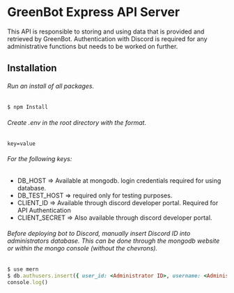 # GreenBot Express API Server

This API is responsible to storing and using data that is provided and retrieved by GreenBot. Authentication with Discord is required for any administrative functions but needs to be worked on further.

## Installation

###### Run an install of all packages.

```bash
$ npm Install
```

###### Create .env in the root directory with the format.
```
key=value
```

###### For the following keys:

   * DB_HOST => Available at mongodb. login credentials required for using database.
   * DB_TEST_HOST => required only for testing purposes.
   * CLIENT_ID => Available through discord developer portal. Required for API Authentication
   * CLIENT_SECRET => Also available through discord developer portal.

###### Before deploying bot to Discord, manually insert Discord ID into administrators database. This can be done through the mongodb website or within the mongo console (without the chevrons).

```ruby
$ use mern
$ db.authusers.insert({ user_id: <Administrator ID>, username: <Administrator Username>})
console.log()
```
